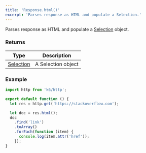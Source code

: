 ```yaml
---
title: 'Response.html()'
excerpt: 'Parses response as HTML and populate a Selection.'
---
```


Parses response as HTML and populate a [Selection](/javascript-api/v0.31/k6-html/selection) object.

### Returns

| Type                                                 | Description        |
| ---------------------------------------------------- | ------------------ |
| [Selection](/javascript-api/v0.31/k6-html/selection) | A Selection object |

### Example

<CodeGroup labels={[]}>

```javascript
import http from 'k6/http';

export default function () {
  let res = http.get('https://stackoverflow.com');

  let doc = res.html();
  doc
    .find('link')
    .toArray()
    .forEach(function (item) {
      console.log(item.attr('href'));
    });
}
```

</CodeGroup>

